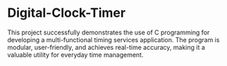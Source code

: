 # Digital-Clock-Timer
This project successfully demonstrates the use of C programming for developing a multi-functional timing services application. The program is modular, user-friendly, and achieves real-time accuracy, making it a valuable utility for everyday time management.
